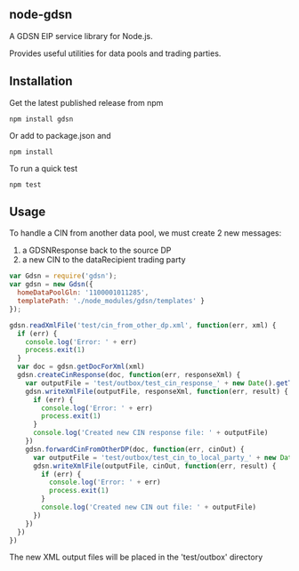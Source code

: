 ## node-gdsn

A GDSN EIP service library for Node.js. 

Provides useful utilities for data pools and trading parties.


## Installation

Get the latest published release from npm

    npm install gdsn

Or add to package.json and 

    npm install
    
To run a quick test

    npm test


## Usage

To handle a CIN from another data pool, we must create 2 new messages:
  1. a GDSNResponse back to the source DP
  2. a new CIN to the dataRecipient trading party

  ```javascript
  var Gdsn = require('gdsn');
  var gdsn = new Gdsn({ 
    homeDataPoolGln: '1100001011285',  
    templatePath: './node_modules/gdsn/templates' } 
  });

  gdsn.readXmlFile('test/cin_from_other_dp.xml', function(err, xml) {
    if (err) {
      console.log('Error: ' + err)
      process.exit(1)
    }
    var doc = gdsn.getDocForXml(xml)
    gdsn.createCinResponse(doc, function(err, responseXml) {
      var outputFile = 'test/outbox/test_cin_response_' + new Date().getTime() + '.xml'
      gdsn.writeXmlFile(outputFile, responseXml, function(err, result) {
        if (err) {
          console.log('Error: ' + err)
          process.exit(1)
        }
        console.log('Created new CIN response file: ' + outputFile)
      })
      gdsn.forwardCinFromOtherDP(doc, function(err, cinOut) {
        var outputFile = 'test/outbox/test_cin_to_local_party_' + new Date().getTime() + '.xml'
        gdsn.writeXmlFile(outputFile, cinOut, function(err, result) {
          if (err) {
            console.log('Error: ' + err)
            process.exit(1)
          }
          console.log('Created new CIN out file: ' + outputFile)
        })
      })
    })
  })
  ```
The new XML output files will be placed in the 'test/outbox' directory

